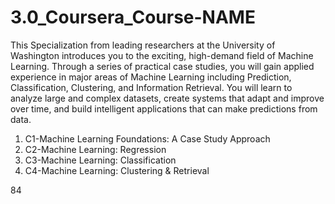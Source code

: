 # 3.0_Coursera_Course-NAME
This Specialization from leading researchers at the University of Washington introduces you to the exciting, high-demand field of Machine Learning. Through a series of practical case studies, you will gain applied experience in major areas of Machine Learning including Prediction, Classification, Clustering, and Information Retrieval. You will learn to analyze large and complex datasets, create systems that adapt and improve over time, and build intelligent applications that can make predictions from data.

1. C1-Machine Learning Foundations: A Case Study Approach
2. C2-Machine Learning: Regression
3. C3-Machine Learning: Classification
4. C4-Machine Learning: Clustering & Retrieval

84
